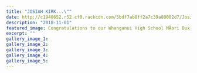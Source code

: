```yaml
---
title: "JOSIAH KIRK...\""
date: http://c1940652.r52.cf0.rackcdn.com/5bdf7ab8ff2a7c39a80002d7/Josiah-Kirk-Maori-350-Dux.jpg
description: "2018-11-01"
featured_image: Congratulations to our Whanganui High School MÄori Dux for 2018:
excerpt: ""
gallery_image_1: 
gallery_image_2: 
gallery_image_3: 
gallery_image_4: 
gallery_image_5: 
---
```

